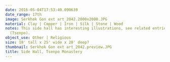 ```yaml
---
date: 2016-05-04T17:53:40.090639
date_range: 17th
image: Serkhok Gon ext art_2042.2000x2000.JPG
material: Clay | Copper | Iron | Silk | Stone | Wood
notes: This side hall has interesting illustrations, see related entries on this monastery
  (Tsenpo).
object_use: Other | Religious
size: 18' tall x 25' wide x 20' deep?
thumbnail: Serkhok Gon ext art_2042.preview.JPG
title: Side Hall, Tsenpo Monastery
---
```


